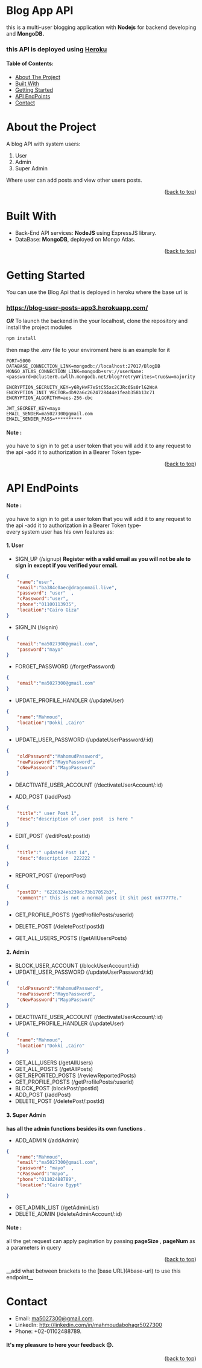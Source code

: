 # Blog App API
this is a multi-user blogging application with __Nodejs__ for backend developing and __MongoDB.__
### this API is deployed using [Heroku](https://blog-user-posts-app3.herokuapp.com/)


#### Table of Contents:
- [About The Project](#about-the-project)
- [Built With](#built-with)
- [Getting Started](#getting-started)
- [API EndPoints](#api-endpoints)
- [Contact](#contact)

# About the Project
A blog API with system users:
1. User
2. Admin
3. Super Admin

Where user can add posts and view other users posts.

<p align="right">(<a href="#blog-app-api">back to top</a>)</p>

# Built With
* Back-End API services: __NodeJS__ using ExpressJS library.
* DataBase: __MongoDB__, deployed on Mongo Atlas. 
<p align="right">(<a href="#blog-app-api">back to top</a>)</p>

# Getting Started
You can use the Blog Api that is deployed in heroku where the base url is <br>
### https://blog-user-posts-app3.herokuapp.com/ <br>
__*OR*__ To launch the backend in the your localhost, clone the repository and install the project modules
```bash
npm install
```
then map the .env file to your enviroment here is an example for it 
```env
PORT=5000
DATABASE_CONNECTION_LINK=mongodb://localhost:27017/BlogDB
MONGO_ATLAS_CONNECTION_LINK=mongodb+srv://userName:<password>@cluster0.cwllh.mongodb.net/blog?retryWrites=true&w=majority

ENCRYPTION_SECRUITY_KEY=y6RyHvF7eStC55xc2CJRc6Ss0rlG2WoA
ENCRYPTION_INIT_VECTOR=db92a6c2624728444e1feab358b13c71
ENCRYPTION_ALGORITHM=aes-256-cbc

JWT_SECREET_KEY=mayo
EMAIL_SENDER=ma5027300@gmail.com
EMAIL_SENDER_PASS=**********
```
#### Note : 
you have to sign in to get a user token that you will add it to any request to the api -add it to authorization in a Bearer Token type-  
<p align="right">(<a href="#blog-app-api">back to top</a>)</p>

# API EndPoints
#### Note : 
you have to sign in to get a user token that you will add it to any request to the api -add it to authorization in a Bearer Token type-  
every system user has his own features as:
#### 1. User
* SIGN_UP (/signup)
__Register with a valid email as you will not be ale to sign in except if you verified your email.__
``` json
{
    "name":"user",
    "email":"ba384c0aec@dragonmail.live",
    "password": "user"  ,
    "cPassword":"user",
    "phone":"01100113935",
    "location":"Cairo Giza"
}
```
* SIGN_IN (/signin)
```json
{
    "email":"ma5027300@gmail.com",
    "password":"mayo"
}
```
* FORGET_PASSWORD (/forgetPassword)
```json
{
    "email":"ma5027300@gmail.com"
}
```
* UPDATE_PROFILE_HANDLER (/updateUser)
```json
{
    "name":"Mahmoud",
    "location":"Dokki ,Cairo"
}
```
* UPDATE_USER_PASSWORD (/updateUserPassword/:id)
```json
{
    "oldPassword":"MahomudPassword",
    "newPassword":"MayoPassword",
    "cNewPassword":"MayoPassword"
}
```
* DEACTIVATE_USER_ACCOUNT (/dectivateUserAccount/:id)

* ADD_POST (/addPost)
```json
{
    "title":" user Post 1",
    "desc":"description of user post  is here "
}
```
* EDIT_POST (/editPost/:postId)
```json
{
    "title":" updated Post 14",
    "desc":"description  222222 "
}
```
* REPORT_POST (/reportPost)
```json
{
    "postID": "6226324eb239dc73b17052b3",
    "comment":" this is not a normal post it shit post on77777e." 
}
```
* GET_PROFILE_POSTS (/getProfilePosts/:userId)

* DELETE_POST (/deletePost/:postId)

* GET_ALL_USERS_POSTS (/getAllUsersPosts)

#### 2. Admin 
* BLOCK_USER_ACCOUNT (/blockUserAccount/:id)
* UPDATE_USER_PASSWORD (/updateUserPassword/:id)
```json
{
    "oldPassword":"MahomudPassword",
    "newPassword":"MayoPassword",
    "cNewPassword":"MayoPassword"
}
```
* DEACTIVATE_USER_ACCOUNT (/dectivateUserAccount/:id)
* UPDATE_PROFILE_HANDLER (/updateUser)
```json
{
    "name":"Mahmoud",
    "location":"Dokki ,Cairo"
}
```
* GET_ALL_USERS (/getAllUsers)
* GET_ALL_POSTS (/getAllPosts)
* GET_REPORTED_POSTS (/reviewReportedPosts)
* GET_PROFILE_POSTS (/getProfilePosts/:userId)
* BLOCK_POST (blockPost/:postId)
* ADD_POST (/addPost)
* DELETE_POST (/deletePost/:postId)

#### 3. Super Admin 
__has all the admin functions besides its own functions__ .
* ADD_ADMIN (/addAdmin)
```json
{
    "name":"Mahmoud",
    "email":"ma5027300@gmail.com",
    "password": "mayo"  ,
    "cPassword":"mayo",
    "phone":"01102488789",
    "location":"Cairo Egypt"

}
```
* GET_ADMIN_LIST (/getAdminList)
* DELETE_ADMIN (/deleteAdminAccount/:id)

#### Note : 
all the get request can apply pagination by passing __pageSize__ , __pageNum__ as a parameters in query
<p align="right">(<a href="#blog-app-api">back to top</a>)</p>
__add what between brackets to the [base URL](#base-url) to use this endpoint__

# Contact
* Email: ma5027300@gmail.com.
* LinkedIn: http://linkedin.com/in/mahmoudabohagr5027300
* Phone: +02-01102488789.


#### It's my pleasure to here your feedback 😊.
<p align="right">(<a href="#blog-app-api">back to top</a>)</p>



